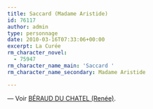 ```yaml
---
title: Saccard (Madame Aristide)
id: 76117
author: admin
type: personnage
date: 2010-03-16T07:33:06+00:00
excerpt: La Curée
rm_character_novel:
  - 75947
rm_character_name_main: 'Saccard '
rm_character_name_secondary: Madame Aristide

---
```

— Voir <a href="#/personnage/beraud-du-chatel-renee/" target="_self">BÉRAUD DU CHATEL (Renée)</a>.